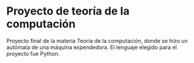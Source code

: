 # Proyecto de teoría de la computación
Proyecto final de la materia Teoría de la computación, donde se hizo un autómata de una máquina expendedora. El lenguaje elegido para el proyecto fue Python.
